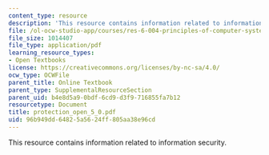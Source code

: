```yaml
---
content_type: resource
description: 'This resource contains information related to information security. '
file: /ol-ocw-studio-app/courses/res-6-004-principles-of-computer-system-design-an-introduction-spring-2009/96b949dd64825a5624ff805aa38e96cd_protection_open_5_0.pdf
file_size: 1014407
file_type: application/pdf
learning_resource_types:
- Open Textbooks
license: https://creativecommons.org/licenses/by-nc-sa/4.0/
ocw_type: OCWFile
parent_title: Online Textbook
parent_type: SupplementalResourceSection
parent_uid: b4e8d5a9-0bdf-6cd9-d3f9-716855fa7b12
resourcetype: Document
title: protection_open_5_0.pdf
uid: 96b949dd-6482-5a56-24ff-805aa38e96cd
---
```

This resource contains information related to information security. 